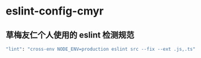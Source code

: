 # eslint-config-cmyr

## 草梅友仁个人使用的 eslint 检测规范

```sh
"lint": "cross-env NODE_ENV=production eslint src --fix --ext .js,.ts"
```